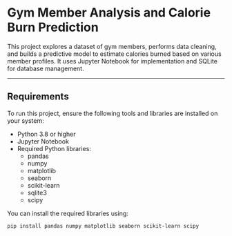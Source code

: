 # Gym Member Analysis and Calorie Burn Prediction

This project explores a dataset of gym members, performs data cleaning, and builds a predictive model to estimate calories burned based on various member profiles. It uses Jupyter Notebook for implementation and SQLite for database management.

---

## Requirements

To run this project, ensure the following tools and libraries are installed on your system:

- Python 3.8 or higher
- Jupyter Notebook
- Required Python libraries:
  - pandas
  - numpy
  - matplotlib
  - seaborn
  - scikit-learn
  - sqlite3
  - scipy

You can install the required libraries using:

```bash
pip install pandas numpy matplotlib seaborn scikit-learn scipy
